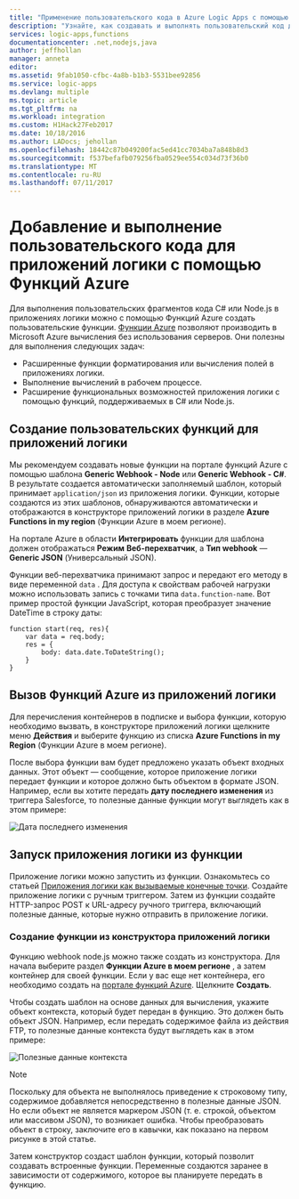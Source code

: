 ```yaml
---
title: "Применение пользовательского кода в Azure Logic Apps с помощью Функций Azure | Документация Майкрософт"
description: "Узнайте, как создавать и выполнять пользовательский код для Azure Logic Apps с помощью Функций Azure."
services: logic-apps,functions
documentationcenter: .net,nodejs,java
author: jeffhollan
manager: anneta
editor: 
ms.assetid: 9fab1050-cfbc-4a8b-b1b3-5531bee92856
ms.service: logic-apps
ms.devlang: multiple
ms.topic: article
ms.tgt_pltfrm: na
ms.workload: integration
ms.custom: H1Hack27Feb2017
ms.date: 10/18/2016
ms.author: LADocs; jehollan
ms.openlocfilehash: 18442c87b049200fac5ed41cc7034ba7a848b8d3
ms.sourcegitcommit: f537befafb079256fba0529ee554c034d73f36b0
ms.translationtype: MT
ms.contentlocale: ru-RU
ms.lasthandoff: 07/11/2017
---
```

# <a name="add-and-run-custom-code-for-logic-apps-through-azure-functions"></a>Добавление и выполнение пользовательского кода для приложений логики с помощью Функций Azure

Для выполнения пользовательских фрагментов кода C# или Node.js в приложениях логики можно с помощью Функций Azure создать пользовательские функции. 
[Функции Azure](../azure-functions/functions-overview.md) позволяют производить в Microsoft Azure вычисления без использования серверов. Они полезны для выполнения следующих задач:

* Расширенные функции форматирования или вычисления полей в приложениях логики.
* Выполнение вычислений в рабочем процессе.
* Расширение функциональных возможностей приложения логики с помощью функций, поддерживаемых в C# или Node.js.

## <a name="create-custom-functions-for-your-logic-apps"></a>Создание пользовательских функций для приложений логики

Мы рекомендуем создавать новые функции на портале функций Azure с помощью шаблона **Generic Webhook - Node** или **Generic Webhook - C#**. В результате создается автоматически заполняемый шаблон, который принимает `application/json` из приложения логики. Функции, которые создаются из этих шаблонов, обнаруживаются автоматически и отображаются в конструкторе приложений логики в разделе **Azure Functions in my region** (Функции Azure в моем регионе).

На портале Azure в области **Интегрировать** функции для шаблона должен отображаться **Режим** **Веб-перехватчик**, а **Тип webhook** — **Generic JSON** (Универсальный JSON). 

Функции веб-перехватчика принимают запрос и передают его методу в виде переменной `data` . Для доступа к свойствам рабочей нагрузки можно использовать запись с точками типа `data.function-name`. Вот пример простой функции JavaScript, которая преобразует значение DateTime в строку даты:

```
function start(req, res){
    var data = req.body;
    res = {
        body: data.date.ToDateString();
    }
}
```

## <a name="call-azure-functions-from-logic-apps"></a>Вызов Функций Azure из приложений логики

Для перечисления контейнеров в подписке и выбора функции, которую необходимо вызвать, в конструкторе приложений логики щелкните меню **Действия** и выберите функцию из списка **Azure Functions in my Region** (Функции Azure в моем регионе).

После выбора функции вам будет предложено указать объект входных данных. Этот объект — сообщение, которое приложение логики передает функции и которое должно быть объектом в формате JSON. Например, если вы хотите передать **дату последнего изменения** из триггера Salesforce, то полезные данные функции могут выглядеть как в этом примере:

![Дата последнего изменения][1]

## <a name="trigger-logic-apps-from-a-function"></a>Запуск приложения логики из функции

Приложение логики можно запустить из функции. Ознакомьтесь со статьей [Приложения логики как вызываемые конечные точки](logic-apps-http-endpoint.md). Создайте приложение логики с ручным триггером. Затем из функции создайте HTTP-запрос POST к URL-адресу ручного триггера, включающий полезные данные, которые нужно отправить в приложение логики.

### <a name="create-a-function-from-logic-app-designer"></a>Создание функции из конструктора приложений логики

Функцию webhook node.js можно также создать из конструктора. Для начала выберите раздел **Функции Azure в моем регионе** , а затем контейнер для своей функции. Если у вас еще нет контейнера, его необходимо создать на [портале функций Azure](https://functions.azure.com/signin). Щелкните **Создать**.  

Чтобы создать шаблон на основе данных для вычисления, укажите объект контекста, который будет передан в функцию. Это должен быть объект JSON. Например, если передать содержимое файла из действия FTP, то полезные данные контекста будут выглядеть как в этом примере:

![Полезные данные контекста][2]

> [!NOTE]
> Поскольку для объекта не выполнялось приведение к строковому типу, содержимое добавляется непосредственно в полезные данные JSON. Но если объект не является маркером JSON (т. е. строкой, объектом или массивом JSON), то возникает ошибка. Чтобы преобразовать объект в строку, заключите его в кавычки, как показано на первом рисунке в этой статье.
> 

Затем конструктор создаст шаблон функции, который позволит создавать встроенные функции. Переменные создаются заранее в зависимости от содержимого, которое вы планируете передать в функцию.

<!--Image references-->
[1]: ./media/logic-apps-azure-functions/callfunction.png
[2]: ./media/logic-apps-azure-functions/createfunction.png
